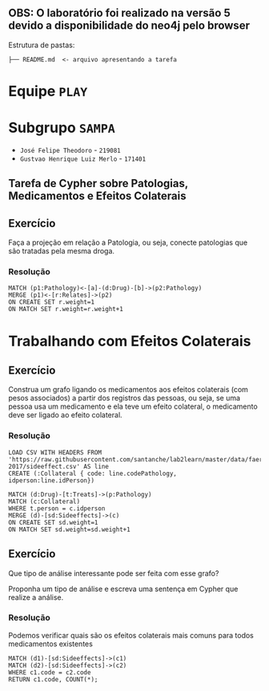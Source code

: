 ## OBS: O laboratório foi realizado na versão 5 devido a disponibilidade do neo4j pelo browser

Estrutura de pastas:

~~~
├── README.md  <- arquivo apresentando a tarefa
~~~

# Equipe `PLAY`

# Subgrupo `SAMPA`
* `José Felipe Theodoro` - `219081`
* `Gustvao Henrique Luiz Merlo` - `171401`

## Tarefa de Cypher sobre Patologias, Medicamentos e Efeitos Colaterais

## Exercício

Faça a projeção em relação a Patologia, ou seja, conecte patologias que são tratadas pela mesma droga.

### Resolução
~~~cypher
MATCH (p1:Pathology)<-[a]-(d:Drug)-[b]->(p2:Pathology)
MERGE (p1)<-[r:Relates]->(p2)
ON CREATE SET r.weight=1
ON MATCH SET r.weight=r.weight+1
~~~

# Trabalhando com Efeitos Colaterais

## Exercício

Construa um grafo ligando os medicamentos aos efeitos colaterais (com pesos associados) a partir dos registros das pessoas, ou seja, se uma pessoa usa um medicamento e ela teve um efeito colateral, o medicamento deve ser ligado ao efeito colateral.

### Resolução
~~~cypher
LOAD CSV WITH HEADERS FROM 'https://raw.githubusercontent.com/santanche/lab2learn/master/data/faers-2017/sideeffect.csv' AS line
CREATE (:Collateral { code: line.codePathology, idperson:line.idPerson})

MATCH (d:Drug)-[t:Treats]->(p:Pathology)
MATCH (c:Collateral)
WHERE t.person = c.idperson
MERGE (d)-[sd:Sideeffects]->(c)
ON CREATE SET sd.weight=1
ON MATCH SET sd.weight=sd.weight+1
~~~

## Exercício

Que tipo de análise interessante pode ser feita com esse grafo?

Proponha um tipo de análise e escreva uma sentença em Cypher que realize a análise.

### Resolução
Podemos verificar quais são os efeitos colaterais mais comuns para todos medicamentos existentes

~~~cypher
MATCH (d1)-[sd:Sideeffects]->(c1)
MATCH (d2)-[sd:Sideeffects]->(c2)
WHERE c1.code = c2.code
RETURN c1.code, COUNT(*);
~~~
